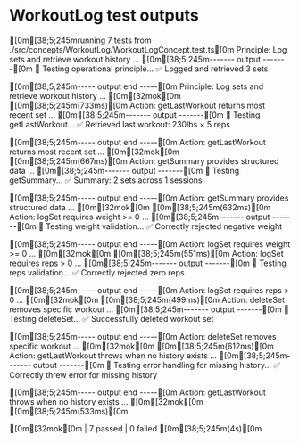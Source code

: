 # WorkoutLog test outputs

[0m[38;5;245mrunning 7 tests from ./src/concepts/WorkoutLog/WorkoutLogConcept.test.ts[0m
Principle: Log sets and retrieve workout history ...
[0m[38;5;245m------- output -------[0m
📝 Testing operational principle...
✅ Logged and retrieved 3 sets

[0m[38;5;245m----- output end -----[0m
Principle: Log sets and retrieve workout history ... [0m[32mok[0m [0m[38;5;245m(733ms)[0m
Action: getLastWorkout returns most recent set ...
[0m[38;5;245m------- output -------[0m
📝 Testing getLastWorkout...
✅ Retrieved last workout: 230lbs × 5 reps

[0m[38;5;245m----- output end -----[0m
Action: getLastWorkout returns most recent set ... [0m[32mok[0m [0m[38;5;245m(667ms)[0m
Action: getSummary provides structured data ...
[0m[38;5;245m------- output -------[0m
📝 Testing getSummary...
✅ Summary: 2 sets across 1 sessions

[0m[38;5;245m----- output end -----[0m
Action: getSummary provides structured data ... [0m[32mok[0m [0m[38;5;245m(632ms)[0m
Action: logSet requires weight >= 0 ...
[0m[38;5;245m------- output -------[0m
📝 Testing weight validation...
✅ Correctly rejected negative weight

[0m[38;5;245m----- output end -----[0m
Action: logSet requires weight >= 0 ... [0m[32mok[0m [0m[38;5;245m(551ms)[0m
Action: logSet requires reps > 0 ...
[0m[38;5;245m------- output -------[0m
📝 Testing reps validation...
✅ Correctly rejected zero reps

[0m[38;5;245m----- output end -----[0m
Action: logSet requires reps > 0 ... [0m[32mok[0m [0m[38;5;245m(499ms)[0m
Action: deleteSet removes specific workout ...
[0m[38;5;245m------- output -------[0m
📝 Testing deleteSet...
✅ Successfully deleted workout set

[0m[38;5;245m----- output end -----[0m
Action: deleteSet removes specific workout ... [0m[32mok[0m [0m[38;5;245m(612ms)[0m
Action: getLastWorkout throws when no history exists ...
[0m[38;5;245m------- output -------[0m
📝 Testing error handling for missing history...
✅ Correctly threw error for missing history

[0m[38;5;245m----- output end -----[0m
Action: getLastWorkout throws when no history exists ... [0m[32mok[0m [0m[38;5;245m(533ms)[0m

[0m[32mok[0m | 7 passed | 0 failed [0m[38;5;245m(4s)[0m

